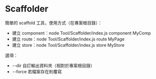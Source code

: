 # Scaffolder

簡單的 scaffold 工具，使用方式（在專案根目錄）：

- 建立 component：node Tool/Scaffolder/index.js component MyComp
- 建立 route：node Tool/Scaffolder/index.js route MyPage
- 建立 store：node Tool/Scaffolder/index.js store MyStore

選項：
- --dir <path>  自訂輸出資料夾（相對於專案根目錄）
- --force       若檔案存在則覆寫
